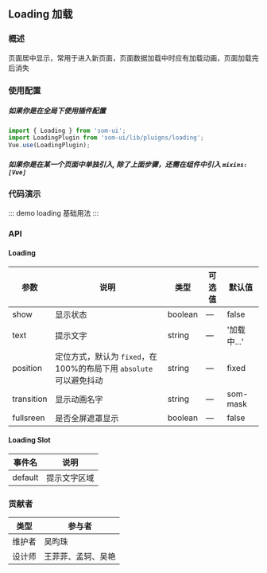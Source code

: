 ## Loading 加载

### 概述

页面居中显示，常用于进入新页面，页面数据加载中时应有加载动画，页面加载完后消失


### 使用配置

##### 如果你是在全局下使用插件配置
```js
import { Loading } from 'som-ui';
import LoadingPlugin from 'som-ui/lib/pluigns/loading';
Vue.use(LoadingPlugin);
```

##### 如果你是在某一个页面中单独引入, 除了上面步骤，还需在组件中引入 `mixins: [Vue]`

### 代码演示

::: demo loading
基础用法
:::

### API

#### Loading
| 参数      | 说明          | 类型      | 可选值                           | 默认值  |
|---------- |-------------- |---------- |--------------------------------  |-------- |
| show | 显示状态 | boolean | — | false |
| text | 提示文字 | string | — | '加载中...' |
| position | 定位方式，默认为 `fixed`，在100%的布局下用 `absolute` 可以避免抖动 | string | — | fixed |
| transition | 显示动画名字 | string | — | som-mask |
| fullsreen | 是否全屏遮罩显示 | boolean | — | false |

#### Loading Slot
| 事件名      | 说明          |
|---------- |-------------- |
| default | 提示文字区域 |

### 贡献者
| 类型       | 参与者                          |
|---------- |--------------------------------  |
| 维护者 | 吴昀珠 |
| 设计师 | 王菲菲、孟轲、吴艳 |

